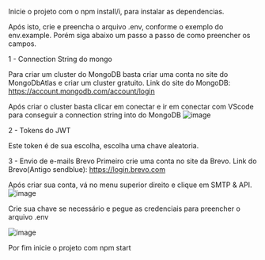Inicie o projeto com o npm install/i, para instalar as dependencias.

Após isto, crie e preencha o arquivo .env, conforme o exemplo do env.example. Porém siga abaixo um passo a passo de como preencher os campos.

1 - Connection String do mongo

Para criar um cluster do MongoDB basta criar uma conta no site do MongoDbAtlas e criar um cluster gratuito.
Link do site do MongoDB: https://account.mongodb.com/account/login

Após criar o cluster basta clicar em conectar e ir em conectar com VScode para conseguir a connection string into do MongoDB
![image](https://github.com/lockcrowley/animalmatch-backend/assets/60214792/08e700ef-6805-4ee6-8e19-10292b69a797)

2 - Tokens do JWT

Este token é de sua escolha, escolha uma chave aleatoria.

3 - Envio de e-mails Brevo
Primeiro crie uma conta no site da Brevo.
Link do Brevo(Antigo sendblue): https://login.brevo.com

Após criar sua conta, vá no menu superior direito e clique em SMTP & API.
![image](https://github.com/lockcrowley/animalmatch-backend/assets/60214792/596afd41-0b85-4b27-a768-84a15262a111)

Crie sua chave se necessário e pegue as credenciais para preencher o arquivo .env

![image](https://github.com/lockcrowley/animalmatch-backend/assets/60214792/22746170-514d-4d83-b0e1-acd036afa129)


Por fim inicie o projeto com npm start
